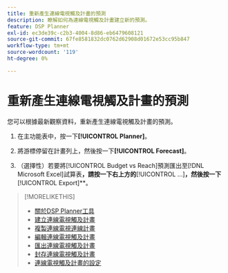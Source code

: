 ```yaml
---
title: 重新產生連線電視觸及計畫的預測
description: 瞭解如何為連線電視觸及計畫建立新的預測。
feature: DSP Planner
exl-id: ec3de39c-c2b3-4004-8d86-eb6479608121
source-git-commit: 67fe8581832dc0762d62908d01672e53cc95b847
workflow-type: tm+mt
source-wordcount: '119'
ht-degree: 0%

---
```


# 重新產生連線電視觸及計畫的預測

您可以根據最新觀察資料，重新產生連線電視觸及計畫的預測。

1. 在主功能表中，按一下&#x200B;**[!UICONTROL Planner]**。

1. 將游標停留在計畫列上，然後按一下&#x200B;**[!UICONTROL Forecast]**。

1. （選擇性）若要將[!UICONTROL Budget vs Reach]預測匯出至[!DNL Microsoft Excel]試算表&#x200B;**，請按一下右上方的&#x200B;**&#x200B;[!UICONTROL ...]&#x200B;**，然後按一下&#x200B;**&#x200B;[!UICONTROL Export]**。

>[!MORELIKETHIS]
>
>* [關於DSP Planner工具](planner-about.md)
>* [建立連線電視觸及計畫](planner-create.md)
>* [複製連線電視連線計畫](planner-duplicate.md)
>* [編輯連線電視觸及計畫](planner-edit.md)
>* [匯出連線電視觸及計畫](planner-export.md)
>* [封存連線電視觸及計畫](planner-archive.md)
>* [連線電視觸及計畫的設定](planner-settings.md)
